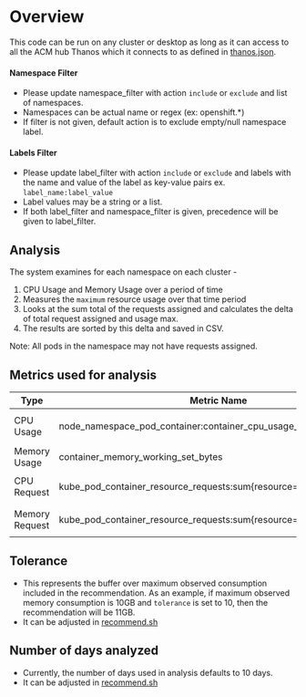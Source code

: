 # Overview
This code can be run on any cluster or desktop as long as it can access to all the ACM hub Thanos which it connects to as defined in [thanos.json](../input/thanos.json).

#### Namespace Filter
* Please update namespace_filter with action `include` or `exclude` and list of namespaces.
* Namespaces can be actual name or regex (ex: openshift.*)
* If filter is not given, default action is to exclude empty/null namespace label. 

#### Labels Filter
* Please update label_filter with action `include` or `exclude` and labels with the name and value of the label as key-value pairs ex. `label_name:label_value`
* Label values may be a string or a list.
* If both label_filter and namespace_filter is given, precedence will be given to label_filter. 

## Analysis
The system examines for each namespace on each cluster -
1. CPU Usage and Memory Usage over a period of time
1. Measures the `maximum` resource usage over that time period
1. Looks at the sum total of the requests assigned and calculates the delta of total request assigned and usage max.
1. The results are sorted by this delta and saved in CSV.

Note: All pods in the namespace may not have requests assigned.


## Metrics used for analysis
|Type|Metric Name|Remarks|
|---|---|---|
|CPU Usage|node_namespace_pod_container:container_cpu_usage_seconds_total:sum|This is same as `node_namespace_pod_container:container_cpu_usage_seconds_total:sum_irate` . ACM has renamed this metrics to ensure backward compatibility.|
|Memory Usage|container_memory_working_set_bytes||
|CPU Request|kube_pod_container_resource_requests:sum{resource="cpu"}| This is ACM recording rule: `sum(kube_pod_container_resource_requests{container!=""}) by (resource, namespace)`|
|Memory Request|kube_pod_container_resource_requests:sum{resource="memory"}| This is ACM recording rule: `sum(kube_pod_container_resource_requests{container!=""}) by (resource, namespace)`|

## Tolerance
- This represents the buffer over maximum observed consumption included in the recommendation. As an example, if maximum observed memory consumption is 10GB and `tolerance` is set to 10, then the recommendation will be 11GB.
- It can be adjusted in [recommend.sh](../recommend.sh)

## Number of days analyzed
- Currently, the number of days used in analysis defaults to 10 days.
- It can be adjusted in [recommend.sh](../recommend.sh)



